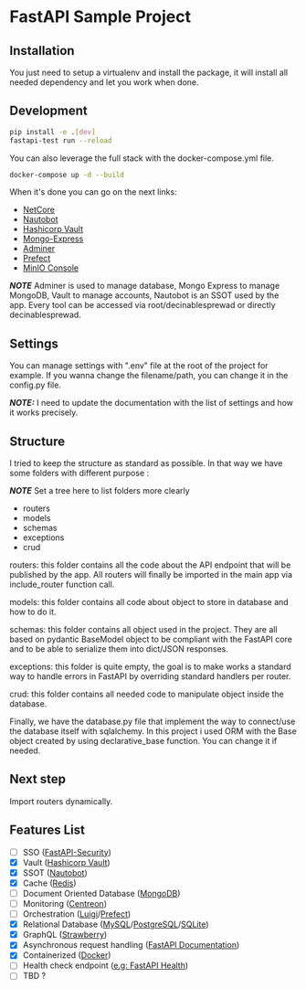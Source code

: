 # FastAPI Sample Project

## Installation

You just need to setup a virtualenv and install the package, it will install all needed dependency and let you work when done.

## Development

```bash
pip install -e .[dev]
fastapi-test run --reload
```

You can also leverage the full stack with the docker-compose.yml file.

```bash 
docker-compose up -d --build
```

When it's done you can go on the next links:
- [NetCore](http://127.0.0.1:8000/docs)
- [Nautobot](http://127.0.0.1:8082)
- [Hashicorp Vault](http://127.0.0.1:8200)
- [Mongo-Express](http://127.0.0.1:8081)
- [Adminer](http://127.0.0.1:8080)
- [Prefect](http://127.0.0.1:4200)
- [MinIO Console](http://127.0.0.1:9001)

**_NOTE_** Adminer is used to manage database, Mongo Express to manage MongoDB, Vault to manage accounts, Nautobot is an SSOT used by the app. Every tool can be accessed via root/decinablesprewad or directly decinablesprewad.

## Settings

You can manage settings with ".env" file at the root of the project for example. If you wanna change the filename/path, you can change it in the config.py file.

**_NOTE:_** I need to update the documentation with the list of settings and how it works precisely.

## Structure

I tried to keep the structure as standard as possible. In that way we have some folders with different purpose :

**_NOTE_** Set a tree here to list folders more clearly

* routers 
* models
* schemas
* exceptions
* crud


routers: this folder contains all the code about the API endpoint that will be published by the app. All routers will finally be imported in the main app via include_router function call.

models: this folder contains all code about object to store in database and how to do it.

schemas: this folder contains all object used in the project. They are all based on pydantic BaseModel object to be compliant with the FastAPI core and to be able to serialize them into dict/JSON responses.

exceptions: this folder is quite empty, the goal is to make works a standard way to handle errors in FastAPI by overriding standard handlers per router.

crud: this folder contains all needed code to manipulate object inside the database.

Finally, we have the database.py file that implement the way to connect/use the database itself with sqlalchemy. In this project i used ORM with the Base object created by using declarative_base function. You can change it if needed.

## Next step

Import routers dynamically.

## Features List
- [ ] SSO ([FastAPI-Security](https://jacobsvante.github.io/fastapi-security/))
- [x] Vault ([Hashicorp Vault](https://www.vaultproject.io))
- [x] SSOT ([Nautobot](https://github.com/nautobot/nautobot))
- [x] Cache ([Redis](https://redis.io))
- [ ] Document Oriented Database ([MongoDB](https://www.mongodb.com))
- [ ] Monitoring ([Centreon](https://www.centreon.com/fr/))
- [ ] Orchestration ([Luigi](https://luigi.readthedocs.io/en/stable/)/[Prefect](https://www.prefect.io))
- [x] Relational Database ([MySQL](https://www.mysql.com/fr/)/[PostgreSQL](https://www.postgresql.org)/[SQLite](https://www.sqlite.org/index.html))
- [x] GraphQL ([Strawberry](https://strawberry.rocks/docs/integrations/fastapi))
- [x] Asynchronous request handling ([FastAPI Documentation](https://fastapi.tiangolo.com/async/))
- [x] Containerized ([Docker](https://www.docker.com))
- [ ] Health check endpoint ([e.g: FastAPI Health](https://github.com/Kludex/fastapi-health))
- [ ] TBD ?